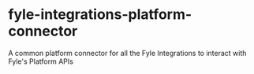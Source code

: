 # fyle-integrations-platform-connector
A common platform connector for all the Fyle Integrations to interact with Fyle's Platform APIs
